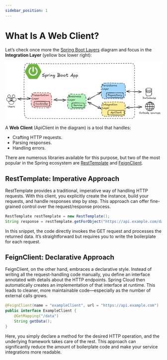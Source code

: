```yaml
---
sidebar_position: 1
---
```


# What Is A Web Client?

Let’s check once more the [Spring Boot Layers](/spring-boot-in-a-nutshell/spring-boot-layers) diagram and focus in the **Integration Layer** (yellow box lower right):

![layers.png](img/layers.png)

A **Web Client** (ApiClient in the diagram) is a tool that handles:

* Crafting HTTP requests.
* Parsing responses.
* Handling errors.

There are numerous libraries available for this purpose, but two of the most popular in the Spring ecosystem are [RestTemplate](https://www.baeldung.com/rest-template) and [FeignClient](https://docs.spring.io/spring-cloud-openfeign/docs/current/reference/html/).

## RestTemplate: Imperative Approach

RestTemplate provides a traditional, imperative way of handling HTTP requests. With this client, you explicitly create the instance, build your requests, and handle responses step by step. This approach can offer fine-grained control over the request/response process.

```java
RestTemplate restTemplate = new RestTemplate();
String response = restTemplate.getForObject("https://api.example.com/data", String.class);
```

In this snippet, the code directly invokes the GET request and processes the returned data. It’s straightforward but requires you to write the boilerplate for each request.

## FeignClient: Declarative Approach

FeignClient, on the other hand, embraces a declarative style. Instead of writing all the request-handling code manually, you define an interface annotated with details about the HTTP endpoints. Spring Cloud then automatically creates an implementation of that interface at runtime. This leads to cleaner, more maintainable code—especially as the number of external calls grows.

```java
@FeignClient(name = "exampleClient", url = "https://api.example.com")
public interface ExampleClient {
    @GetMapping("/data")
    String getData();
}
```

Here, you simply declare a method for the desired HTTP operation, and the underlying framework takes care of the rest. This approach can significantly reduce the amount of boilerplate code and make your service integrations more readable.